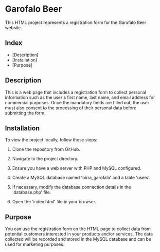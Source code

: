 # Garofalo Beer

This HTML project represents a registration form for the Garofalo Beer website.

## Index

- [Description]
- [Installation]
- [Purpose]


## Description

This is a web page that includes a registration form to collect personal information such as the user's first name, last name, and email address for commercial purposes. Once the mandatory fields are filled out, the user must also consent to the processing of their personal data before submitting the form.


## Installation

To view the project locally, follow these steps:

1. Clone the repository from GitHub.

2. Navigate to the project directory.

3. Ensure you have a web server with PHP and MySQL configured.

4. Create a MySQL database named 'birra_garofalo' and a table 'users'.

5. If necessary, modify the database connection details in the 'database.php' file.

6. Open the 'index.html' file in your browser.


## Purpose

You can use the registration form on the HTML page to collect data from potential customers interested in your products and/or services. The data collected will be recorded and stored in the MySQL database and can be used for marketing purposes.
